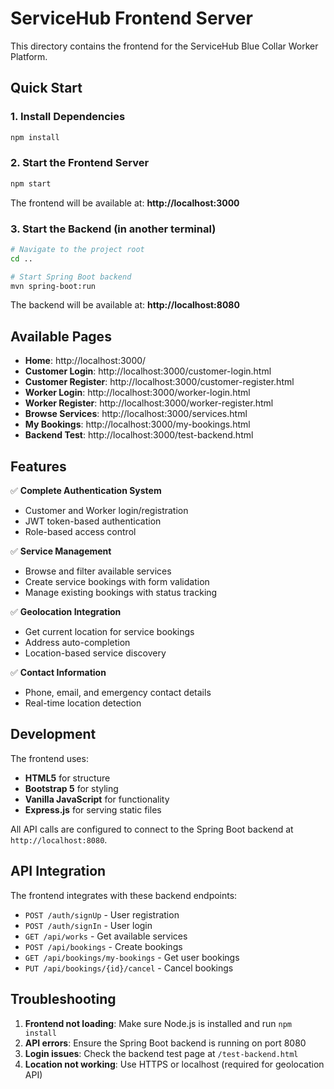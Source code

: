 # ServiceHub Frontend Server

This directory contains the frontend for the ServiceHub Blue Collar Worker Platform.

## Quick Start

### 1. Install Dependencies
```bash
npm install
```

### 2. Start the Frontend Server
```bash
npm start
```

The frontend will be available at: **http://localhost:3000**

### 3. Start the Backend (in another terminal)
```bash
# Navigate to the project root
cd ..

# Start Spring Boot backend
mvn spring-boot:run
```

The backend will be available at: **http://localhost:8080**

## Available Pages

- **Home**: http://localhost:3000/
- **Customer Login**: http://localhost:3000/customer-login.html
- **Customer Register**: http://localhost:3000/customer-register.html
- **Worker Login**: http://localhost:3000/worker-login.html
- **Worker Register**: http://localhost:3000/worker-register.html
- **Browse Services**: http://localhost:3000/services.html
- **My Bookings**: http://localhost:3000/my-bookings.html
- **Backend Test**: http://localhost:3000/test-backend.html

## Features

✅ **Complete Authentication System**
- Customer and Worker login/registration
- JWT token-based authentication
- Role-based access control

✅ **Service Management**
- Browse and filter available services
- Create service bookings with form validation
- Manage existing bookings with status tracking

✅ **Geolocation Integration**
- Get current location for service bookings
- Address auto-completion
- Location-based service discovery

✅ **Contact Information**
- Phone, email, and emergency contact details
- Real-time location detection

## Development

The frontend uses:
- **HTML5** for structure
- **Bootstrap 5** for styling
- **Vanilla JavaScript** for functionality
- **Express.js** for serving static files

All API calls are configured to connect to the Spring Boot backend at `http://localhost:8080`.

## API Integration

The frontend integrates with these backend endpoints:
- `POST /auth/signUp` - User registration
- `POST /auth/signIn` - User login
- `GET /api/works` - Get available services
- `POST /api/bookings` - Create bookings
- `GET /api/bookings/my-bookings` - Get user bookings
- `PUT /api/bookings/{id}/cancel` - Cancel bookings

## Troubleshooting

1. **Frontend not loading**: Make sure Node.js is installed and run `npm install`
2. **API errors**: Ensure the Spring Boot backend is running on port 8080
3. **Login issues**: Check the backend test page at `/test-backend.html`
4. **Location not working**: Use HTTPS or localhost (required for geolocation API)
